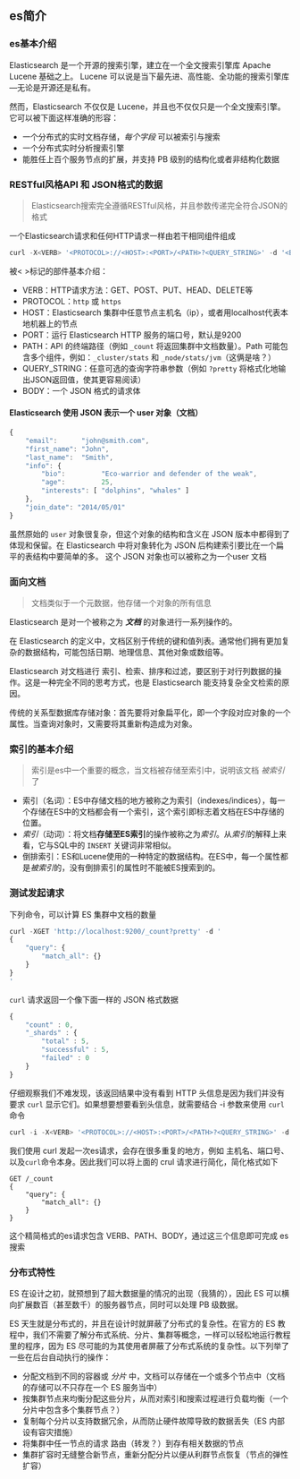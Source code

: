 ## es简介

### es基本介绍

 Elasticsearch 是一个开源的搜索引擎，建立在一个全文搜索引擎库 Apache Lucene 基础之上。 Lucene 可以说是当下最先进、高性能、全功能的搜索引擎库—无论是开源还是私有。 

然而，Elasticsearch 不仅仅是 Lucene，并且也不仅仅只是一个全文搜索引擎。 它可以被下面这样准确的形容：

- 一个分布式的实时文档存储，*每个字段* 可以被索引与搜索
- 一个分布式实时分析搜索引擎
- 能胜任上百个服务节点的扩展，并支持 PB 级别的结构化或者非结构化数据



### RESTful风格API 和 JSON格式的数据

> Elasticsearch搜索完全遵循RESTful风格，并且参数传递完全符合JSON的格式

一个Elasticsearch请求和任何HTTP请求一样由若干相同组件组成

```js
curl -X<VERB> '<PROTOCOL>://<HOST>:<PORT>/<PATH>?<QUERY_STRING>' -d '<BODY>'
```

被< >标记的部件基本介绍：

- VERB：HTTP请求方法：GET、POST、PUT、HEAD、DELETE等
- PROTOCOL：`http` 或 `https`
- HOST：Elasticsearch 集群中任意节点主机名（ip），或者用localhost代表本地机器上的节点
- PORT：运行 Elasticsearch HTTP 服务的端口号，默认是9200
- PATH：API 的终端路径（例如 `_count` 将返回集群中文档数量）。Path 可能包含多个组件，例如：`_cluster/stats` 和 `_node/stats/jvm`（这俩是啥？）
- QUERY_STRING：任意可选的查询字符串参数（例如 `?pretty` 将格式化地输出JSON返回值，使其更容易阅读）
- BODY：一个 JSON 格式的请求体

####  Elasticsearch 使用 JSON 表示一个 user 对象（文档）

```js
{
    "email":      "john@smith.com",
    "first_name": "John",
    "last_name":  "Smith",
    "info": {
        "bio":         "Eco-warrior and defender of the weak",
        "age":         25,
        "interests": [ "dolphins", "whales" ]
    },
    "join_date": "2014/05/01"
}
```

虽然原始的 `user` 对象很复杂，但这个对象的结构和含义在 JSON 版本中都得到了体现和保留。在 Elasticsearch 中将对象转化为 JSON 后构建索引要比在一个扁平的表结构中要简单的多。 这个 JSON 对象也可以被称之为一个user 文档



### 面向文档

> 文档类似于一个元数据，他存储一个对象的所有信息

Elasticsearch 是对一个被称之为 ***文档*** 的对象进行一系列操作的。

在 Elasticsearch 的定义中，文档区别于传统的键和值列表。通常他们拥有更加复杂的数据结构，可能包括日期、地理信息、其他对象或数组等。

Elasticsearch 对文档进行 索引、检索、排序和过滤，要区别于对行列数据的操作。这是一种完全不同的思考方式，也是 Elasticsearch 能支持复杂全文检索的原因。

传统的关系型数据库存储对象：首先要将对象扁平化，即一个字段对应对象的一个属性。当查询对象时，又需要将其重新构造成为对象。



### 索引的基本介绍

> 索引是es中一个重要的概念，当文档被存储至索引中，说明该文档 *被索引* 了

- 索引（名词）：ES中存储文档的地方被称之为索引（indexes/indices），每一个存储在ES中的文档都会有一个索引，这个索引即标志着文档在ES中存储的位置。
- *索引*（动词）：将文档**存储至ES索引**的操作被称之为*索引*。从*索引*的解释上来看，它与SQL中的 `INSERT` 关键词非常相似。
- 倒排索引：ES和Lucene使用的一种特定的数据结构。在ES中，每一个属性都是*被索引*的，没有倒排索引的属性时不能被ES搜索到的。



### 测试发起请求

下列命令，可以计算 ES 集群中文档的数量

```js
curl -XGET 'http://localhost:9200/_count?pretty' -d '
{
    "query": {
        "match_all": {}
    }
}
'
```

`curl` 请求返回一个像下面一样的 JSON 格式数据

```js
{
    "count" : 0,
    "_shards" : {
        "total" : 5,
        "successful" : 5,
        "failed" : 0
    }
}
```

仔细观察我们不难发现，该返回结果中没有看到 HTTP 头信息是因为我们并没有要求 `curl` 显示它们。如果想要想要看到头信息，就需要结合 -i 参数来使用 `curl` 命令

```js
curl -i -X<VERB> '<PROTOCOL>://<HOST>:<PORT>/<PATH>?<QUERY_STRING>' -d '<BODY>'
```

我们使用 curl 发起一次es请求，会存在很多重复的地方，例如 主机名、端口号、以及`curl`命令本身。因此我们可以将上面的 crul 请求进行简化，简化格式如下

```sense
GET /_count
{
    "query": {
        "match_all": {}
    }
}
```

这个精简格式的es请求包含 VERB、PATH、BODY，通过这三个信息即可完成 es 搜索



### 分布式特性

ES 在设计之初，就预想到了超大数据量的情况的出现（我猜的），因此 ES 可以横向扩展数百（甚至数千）的服务器节点，同时可以处理 PB 级数据。

ES 天生就是分布式的，并且在设计时就屏蔽了分布式的复杂性。在官方的 ES 教程中，我们不需要了解分布式系统、分片、集群等概念，一样可以轻松地运行教程里的程序，因为 ES 尽可能的为其使用者屏蔽了分布式系统的复杂性。以下列举了一些在后台自动执行的操作：

- 分配文档到不同的容器或 *分片* 中，文档可以存储在一个或多个节点中（文档的存储可以不只存在一个 ES 服务当中）
- 按集群节点来均衡分配这些分片，从而对索引和搜索过程进行负载均衡（一个分片中包含多个集群节点？）
- 复制每个分片以支持数据冗余，从而防止硬件故障导致的数据丢失（ES 内部设有容灾措施）
- 将集群中任一节点的请求 路由（转发？）到存有相关数据的节点
- 集群扩容时无缝整合新节点，重新分配分片以便从利群节点恢复（节点的弹性扩容）
